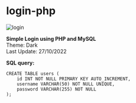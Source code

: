 # login-php

![login](https://user-images.githubusercontent.com/26293082/198375652-0fc708a2-94cf-44b5-a435-60c3d2c824db.jpg)

<b>Simple Login using PHP and MySQL</b> <br/>
Theme: Dark <br/>
Last Update: 27/10/2022 <br/>

<b>SQL query:</b>
```
CREATE TABLE users (
    id INT NOT NULL PRIMARY KEY AUTO_INCREMENT,
    username VARCHAR(50) NOT NULL UNIQUE,
    password VARCHAR(255) NOT NULL
);
```
